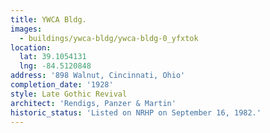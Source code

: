```yaml
---
title: YWCA Bldg.
images:
  - buildings/ywca-bldg/ywca-bldg-0_yfxtok
location:
  lat: 39.1054131
  lng: -84.5120848
address: '898 Walnut, Cincinnati, Ohio'
completion_date: '1928'
style: Late Gothic Revival
architect: 'Rendigs, Panzer & Martin'
historic_status: 'Listed on NRHP on September 16, 1982.'
---
```

